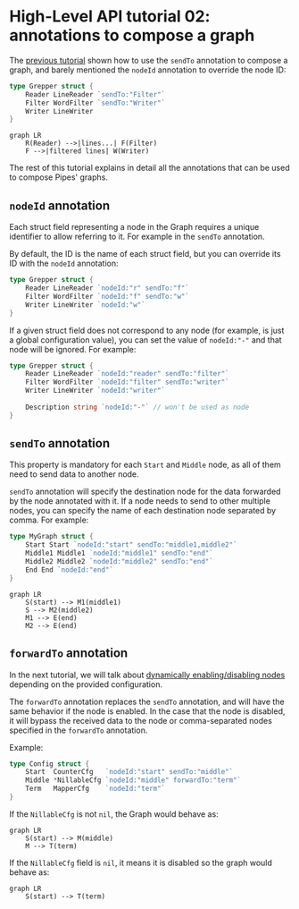 # High-Level API tutorial 02: annotations to compose a graph

The [previous tutorial](../01-basic-nodes/) shown how to use the `sendTo` annotation
to compose a graph, and barely mentioned the `nodeId` annotation to
override the node ID:

```go
type Grepper struct {
    Reader LineReader `sendTo:"Filter"`
    Filter WordFilter `sendTo:"Writer"`
    Writer LineWriter
}
```


```mermaid
graph LR
    R(Reader) -->|lines...| F(Filter)
    F -->|filtered lines| W(Writer)
```

The rest of this tutorial explains in detail all the annotations that
can be used to compose Pipes' graphs.

## `nodeId` annotation

Each struct field representing a node in the Graph requires a unique
identifier to allow referring to it. For example in the `sendTo`
annotation.

By default, the ID is the name of each struct field, but you can
override its ID with the `nodeId` annotation:

```go
type Grepper struct {
    Reader LineReader `nodeId:"r" sendTo:"f"`
    Filter WordFilter `nodeId:"f" sendTo:"w"`
    Writer LineWriter `nodeId:"w"`
}
```

If a given struct field does not correspond to any node (for example, is
just a global configuration value), you can set the value of `nodeId:"-"`
and that node will be ignored. For example:

```go
type Grepper struct {
	Reader LineReader `nodeId:"reader" sendTo:"filter"`
	Filter WordFilter `nodeId:"filter" sendTo:"writer"`
	Writer LineWriter `nodeId:"writer"`
	
	Description string `nodeId:"-"` // won't be used as node
}
```

## `sendTo` annotation

This property is mandatory for each `Start` and `Middle` node, as all of them
need to send data to another node.

`sendTo` annotation will specify the destination node for the data forwarded
by the node annotated with it. If a node needs to send to other multiple nodes,
you can specify the name of each destination node separated by comma. For
example:

```go
type MyGraph struct {
	Start Start `nodeId:"start" sendTo:"middle1,middle2"`
	Middle1 Middle1 `nodeId:"middle1" sendTo:"end"`
	Middle2 Middle2 `nodeId:"middle2" sendTo:"end"`
	End End `nodeId:"end"`
}
```

```mermaid
graph LR
    S(start) --> M1(middle1)
    S --> M2(middle2)
    M1 --> E(end)
    M2 --> E(end)
```

## `forwardTo` annotation

In the next tutorial, we will talk about [dynamically enabling/disabling nodes](../03-optional)
depending on the provided configuration.

The `forwardTo` annotation replaces the `sendTo` annotation, and will have the same
behavior if the node is enabled.
In the case that the node is disabled, it will bypass the received data to the node or
comma-separated nodes specified in the `forwardTo` annotation.

Example:

```go
type Config struct {
    Start  CounterCfg   `nodeId:"start" sendTo:"middle"`
    Middle *NillableCfg `nodeId:"middle" forwardTo:"term"`
    Term   MapperCfg    `nodeId:"term"`
}
```

If the `NillableCfg` is not `nil`, the Graph would behave as:

```mermaid
graph LR
    S(start) --> M(middle)
    M --> T(term)
```

If the `NillableCfg` field is `nil`, it means it is disabled so the graph would
behave as:

```mermaid
graph LR
    S(start) --> T(term)
```